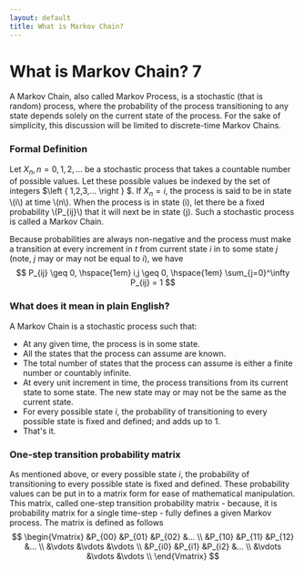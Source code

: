 ```yaml
---
layout: default
title: What is Markov Chain? 
---
```


# What is Markov Chain? 7

A Markov Chain, also called Markov Process, is a stochastic (that is random) process, where the probability of the process transitioning to any state depends solely on the current state of the process. For the sake of simplicity, this discussion will be limited to discrete-time Markov Chains.

### Formal Definition
Let $X_n, n=0,1,2,...$ be a  stochastic process that takes a countable number of possible values. Let these possible values be indexed by the set of integers $\left \{ 1,2,3,... \right \} $. If $X_{n}=i$, the process is said to be in state \\(i\\) at time \\(n\\). When the process is in state \(i\), let there be a fixed probability \\(P_{ij}\\) that it will next be in state \(j\). Such a stochastic process is called a Markov Chain.

Because probabilities are always non-negative and the process must make a transition at every increment in $t$ from current state $i$ in to some state $j$ (note, $j$ may or may not be equal to $i$), we have
$$ P_{ij} \geq 0, \hspace{1em} i,j \geq 0, \hspace{1em} \sum_{j=0}^\infty P_{ij} = 1 $$


### What does it mean in plain English?
A Markov Chain is a stochastic process such that:
- At any given time, the process is in some state.
- All the states that the process can assume are known.
- The total number of states that the process can assume is either a finite number or countably infinite.
- At every unit increment in time, the process transitions from its current state to some state. The new state may or may not be the same as the current state.
- For every possible state $i$, the probability of transitioning to every possible state is fixed and defined; and adds up to 1.
- That's it.


### One-step transition probability matrix
As mentioned above, or every possible state $i$, the probability of transitioning to every possible state is fixed and defined. These probability values can be put in to a matrix form for ease of mathematical manipulation. This matrix, called one-step transition probability matrix - because, it is probability matrix for a single time-step - fully defines a given Markov process. The matrix is defined as follows
$$ \begin{Vmatrix}
 &P_{00}  &P_{01}  &P_{02}  &... \\
 &P_{10}  &P_{11}  &P_{12}  &... \\
 &\vdots  &\vdots  &\vdots \\
 &P_{i0}  &P_{i1}  &P_{i2}  &... \\
 &\vdots  &\vdots  &\vdots \\
\end{Vmatrix}
$$
